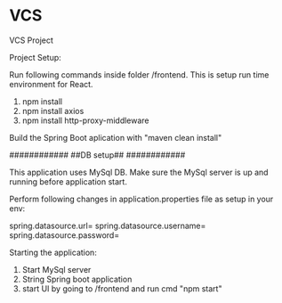 # VCS
VCS Project

Project Setup:

Run following commands inside folder /frontend.
This is setup run time environment for React.
1. npm install
2. npm install axios
3. npm install http-proxy-middleware

Build the Spring Boot aplication with "maven clean install"

############
##DB setup##
############

This application uses MySql DB. Make sure the MySql server is up and running
before application start.


Perform following changes in application.properties file as setup in your env:

spring.datasource.url=
spring.datasource.username=
spring.datasource.password=

Starting the application:
1. Start MySql server
2. String Spring boot application
3. start UI by going to /frontend and run cmd "npm start"


